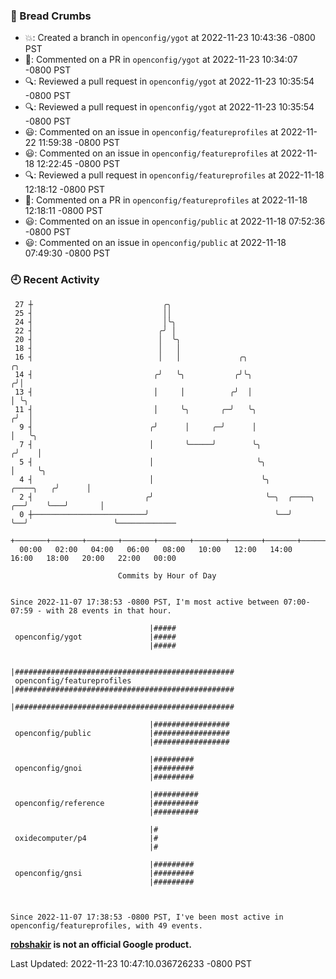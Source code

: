### 🍞 Bread Crumbs

 * 💥: Created a branch in `openconfig/ygot` at 2022-11-23 10:43:36 -0800 PST
 * 💬: Commented on a PR in  `openconfig/ygot` at 2022-11-23 10:34:07 -0800 PST
 * 🔍: Reviewed a pull request in  `openconfig/ygot` at 2022-11-23 10:35:54 -0800 PST
 * 🔍: Reviewed a pull request in  `openconfig/ygot` at 2022-11-23 10:35:54 -0800 PST
 * 😃: Commented on an issue in `openconfig/featureprofiles` at 2022-11-22 11:59:38 -0800 PST
 * 😃: Commented on an issue in `openconfig/featureprofiles` at 2022-11-18 12:22:45 -0800 PST
 * 🔍: Reviewed a pull request in  `openconfig/featureprofiles` at 2022-11-18 12:18:12 -0800 PST
 * 💬: Commented on a PR in  `openconfig/featureprofiles` at 2022-11-18 12:18:11 -0800 PST
 * 😃: Commented on an issue in `openconfig/public` at 2022-11-18 07:52:36 -0800 PST
 * 😃: Commented on an issue in `openconfig/public` at 2022-11-18 07:49:30 -0800 PST

### 🕘 Recent Activity
```
 27 ┼                             ╭╮
 25 ┤                             ││
 24 ┤                             │╰╮
 22 ┤                            ╭╯ │
 20 ┤                            │  ╰╮
 18 ┤                            │   │
 16 ┤                            │   │             ╭╮                                 ╭╮
 14 ┤                           ╭╯   ╰╮           ╭╯╰╮                               ╭╯│
 13 ┤                           │     │          ╭╯  │                               │ ╰╮
 11 ┤                           │     ╰╮       ╭─╯   ╰╮                             ╭╯  │
  9 ┤                          ╭╯      │     ╭─╯      │                             │   ╰╮
  7 ┤                          │       ╰─────╯        ╰╮                           ╭╯    │
  5 ┤                          │                       ╰╮                          │     ╰╮
  4 ┤                          │                        ╰╮               ╭────╮   ╭╯      │
  2 ┤                         ╭╯                         ╰─╮  ╭────╮  ╭──╯    ╰───╯       │
  0 ┼─────────────────────────╯                            ╰──╯    ╰──╯                   ╰─────────────
    +───────+───────+───────+───────+───────+───────+───────+───────+───────+───────+───────+───────+────
  00:00   02:00   04:00   06:00   08:00   10:00   12:00   14:00   16:00   18:00   20:00   22:00   00:00   

						Commits by Hour of Day


Since 2022-11-07 17:38:53 -0800 PST, I'm most active between 07:00-07:59 - with 28 events in that hour.

```



```
                               |#####
 openconfig/ygot               |#####
                               |#####

                               |#################################################
 openconfig/featureprofiles    |#################################################
                               |#################################################

                               |#################
 openconfig/public             |#################
                               |#################

                               |#########
 openconfig/gnoi               |#########
                               |#########

                               |##########
 openconfig/reference          |##########
                               |##########

                               |#
 oxidecomputer/p4              |#
                               |#

                               |#########
 openconfig/gnsi               |#########
                               |#########



Since 2022-11-07 17:38:53 -0800 PST, I've been most active in openconfig/featureprofiles, with 49 events.

```
**[robshakir](mailto:robjs@google.com) is not an official Google product.**  


Last Updated: 2022-11-23 10:47:10.036726233 -0800 PST
